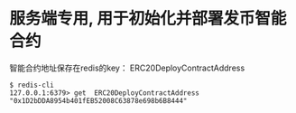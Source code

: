 # 服务端专用, 用于初始化并部署发币智能合约

智能合约地址保存在redis的key： ERC20DeployContractAddress
```
$ redis-cli
127.0.0.1:6379> get  ERC20DeployContractAddress
"0x1D2bDDA8954b401fEB52008C63878e698b6B8444"
```